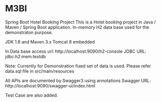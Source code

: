 # M3BI

Spring Boot Hotel Booking Project
This is a Hotel booking project in Java / Maven / Spring Boot application.
In-memory H2 data base used for the demonstraton purpose.


JDK 1.8 and Maven 3.x
Tomcat 8 embedded


In Data base access url: http://localhost:9090/h2-console
JDBC URL: jdbc:h2:mem:testdb


Note: Currently for Demonstration fixed set of data is used. Please refer data.sql file in src/main/resources


All APIs are documented by Swagger3 using annotations
Swagger URL: http://localhost:9090/swagger-ui/index.html


Test Case are also added.
